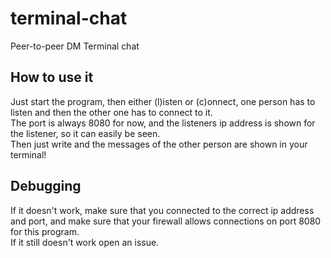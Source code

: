# terminal-chat
Peer-to-peer DM Terminal chat

## How to use it
Just start the program, then either (l)isten or (c)onnect, one person has to listen and then the other one has to connect to it.   
The port is always 8080 for now, and the listeners ip address is shown for the listener, so it can easily be seen.  
Then just write and the messages of the other person are shown in your terminal!

## Debugging
If it doesn't work, make sure that you connected to the correct ip address and port, and make sure that your firewall allows connections on port 8080 for this program.  
If it still doesn't work open an issue.
